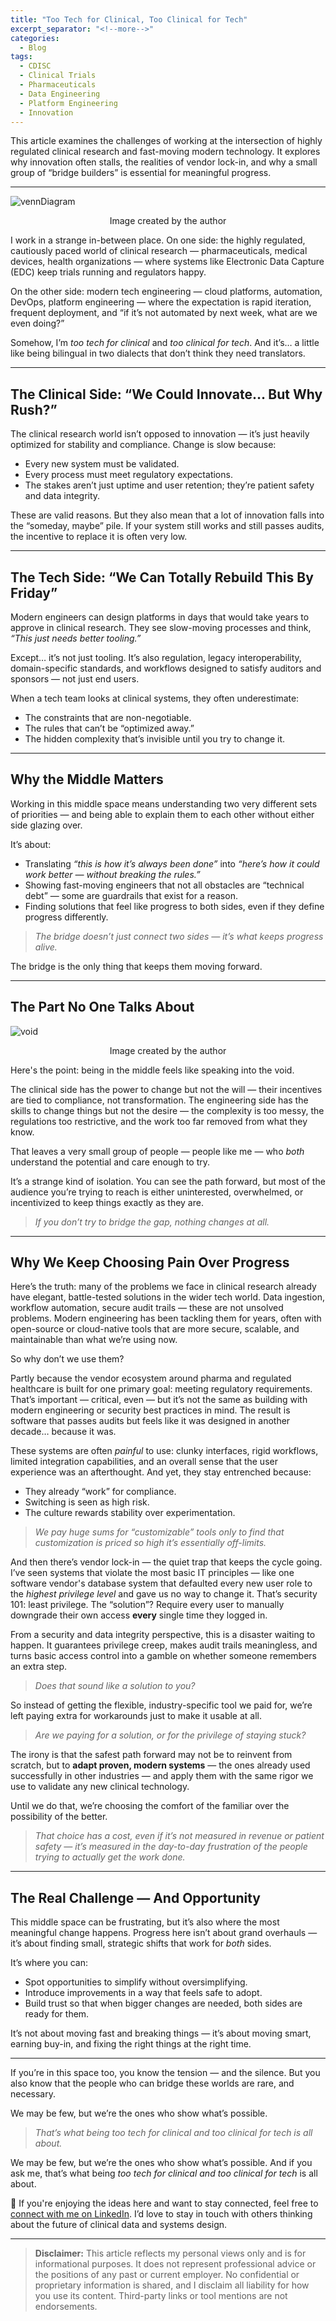 ```yaml
---
title: "Too Tech for Clinical, Too Clinical for Tech"
excerpt_separator: "<!--more-->"
categories:
  - Blog
tags:
  - CDISC
  - Clinical Trials
  - Pharmaceuticals
  - Data Engineering
  - Platform Engineering
  - Innovation
---
```


<div class="notice--info">
  This article examines the challenges of working at the intersection of highly regulated clinical research and fast-moving modern technology. It explores why innovation often stalls, the realities of vendor lock-in, and why a small group of “bridge builders” is essential for meaningful progress.
</div>



---

<img src="/assets/images/vennDiagram.png" alt="vennDiagram" class="center-image" />

<p align="center">Image created by the author</p>

I work in a strange in-between place. On one side: the highly regulated, cautiously paced world of clinical research — pharmaceuticals, medical devices, health organizations — where systems like Electronic Data Capture (EDC) keep trials running and regulators happy.

On the other side: modern tech engineering — cloud platforms, automation, DevOps, platform engineering — where the expectation is rapid iteration, frequent deployment, and “if it’s not automated by next week, what are we even doing?”

Somehow, I’m *too tech for clinical* and *too clinical for tech*. And it’s… a little like being bilingual in two dialects that don’t think they need translators.

---

## The Clinical Side: “We Could Innovate… But Why Rush?”
The clinical research world isn’t opposed to innovation — it’s just heavily optimized for stability and compliance. Change is slow because:  
- Every new system must be validated.  
- Every process must meet regulatory expectations.  
- The stakes aren’t just uptime and user retention; they’re patient safety and data integrity.  

These are valid reasons. But they also mean that a lot of innovation falls into the “someday, maybe” pile. If your system still works and still passes audits, the incentive to replace it is often very low.

---

## The Tech Side: “We Can Totally Rebuild This By Friday”
Modern engineers can design platforms in days that would take years to approve in clinical research. They see slow-moving processes and think, *“This just needs better tooling.”*

Except… it’s not just tooling. It’s also regulation, legacy interoperability, domain-specific standards, and workflows designed to satisfy auditors and sponsors — not just end users.

When a tech team looks at clinical systems, they often underestimate:  
- The constraints that are non-negotiable.  
- The rules that can’t be “optimized away.”  
- The hidden complexity that’s invisible until you try to change it.  

---

## Why the Middle Matters
Working in this middle space means understanding two very different sets of priorities — and being able to explain them to each other without either side glazing over.

It’s about:  
- Translating *“this is how it’s always been done”* into *“here’s how it could work better — without breaking the rules.”*  
- Showing fast-moving engineers that not all obstacles are “technical debt” — some are guardrails that exist for a reason.  
- Finding solutions that feel like progress to both sides, even if they define progress differently.  

> *The bridge doesn’t just connect two sides — it’s what keeps progress alive.*  

The bridge is the only thing that keeps them moving forward.

---

## The Part No One Talks About

<img src="/assets/images/void.png" alt="void" class="center-image" />

<p align="center">Image created by the author</p>
Here's the point: being in the middle feels like speaking into the void.  

The clinical side has the power to change but not the will — their incentives are tied to compliance, not transformation. The engineering side has the skills to change things but not the desire — the complexity is too messy, the regulations too restrictive, and the work too far removed from what they know.  

That leaves a very small group of people — people like me — who *both* understand the potential and care enough to try.  

It’s a strange kind of isolation. You can see the path forward, but most of the audience you’re trying to reach is either uninterested, overwhelmed, or incentivized to keep things exactly as they are.  

> *If you don’t try to bridge the gap, nothing changes at all.*

---

## Why We Keep Choosing Pain Over Progress
Here’s the truth: many of the problems we face in clinical research already have elegant, battle-tested solutions in the wider tech world. Data ingestion, workflow automation, secure audit trails — these are not unsolved problems. Modern engineering has been tackling them for years, often with open-source or cloud-native tools that are more secure, scalable, and maintainable than what we’re using now.  

So why don’t we use them?  

Partly because the vendor ecosystem around pharma and regulated healthcare is built for one primary goal: meeting regulatory requirements. That’s important — critical, even — but it’s not the same as building with modern engineering or security best practices in mind. The result is software that passes audits but feels like it was designed in another decade… because it was.  

These systems are often *painful* to use: clunky interfaces, rigid workflows, limited integration capabilities, and an overall sense that the user experience was an afterthought. And yet, they stay entrenched because:  
- They already “work” for compliance.  
- Switching is seen as high risk.  
- The culture rewards stability over experimentation.  

> *We pay huge sums for “customizable” tools only to find that customization is priced so high it’s essentially off-limits.*  

And then there’s vendor lock-in — the quiet trap that keeps the cycle going. I’ve seen systems that violate the most basic IT principles — like one software vendor's database system that defaulted every new user role to the *highest privilege level* and gave us no way to change it. That’s security 101: least privilege. The “solution”? Require every user to manually downgrade their own access **every** single time they logged in.  

From a security and data integrity perspective, this is a disaster waiting to happen. It guarantees privilege creep, makes audit trails meaningless, and turns basic access control into a gamble on whether someone remembers an extra step.  

> *Does that sound like a solution to you?*  

So instead of getting the flexible, industry-specific tool we paid for, we’re left paying extra for workarounds just to make it usable at all.  

> *Are we paying for a solution, or for the privilege of staying stuck?*  

The irony is that the safest path forward may not be to reinvent from scratch, but to **adapt proven, modern systems** — the ones already used successfully in other industries — and apply them with the same rigor we use to validate any new clinical technology.  

Until we do that, we’re choosing the comfort of the familiar over the possibility of the better.  

> *That choice has a cost, even if it’s not measured in revenue or patient safety — it’s measured in the day-to-day frustration of the people trying to actually get the work done.*

---

## The Real Challenge — And Opportunity
This middle space can be frustrating, but it’s also where the most meaningful change happens. Progress here isn’t about grand overhauls — it’s about finding small, strategic shifts that work for *both* sides.

It’s where you can:  
- Spot opportunities to simplify without oversimplifying.  
- Introduce improvements in a way that feels safe to adopt.  
- Build trust so that when bigger changes are needed, both sides are ready for them.  

It’s not about moving fast and breaking things — it’s about moving smart, earning buy-in, and fixing the right things at the right time.

---

If you’re in this space too, you know the tension — and the silence. But you also know that the people who can bridge these worlds are rare, and necessary.  

We may be few, but we’re the ones who show what’s possible.  

> *That’s what being too tech for clinical and too clinical for tech is all about.*


We may be few, but we’re the ones who show what’s possible. And if you ask me, that’s what being *too tech for clinical and too clinical for tech* is all about.

💬 If you're enjoying the ideas here and want to stay connected, feel free to [connect with me on LinkedIn](https://www.linkedin.com/in/mlogan914/). I’d love to stay in touch with others thinking about the future of clinical data and systems design.

---

> **Disclaimer:** This article reflects my personal views only and is for informational purposes. It does not represent professional advice or the positions of any past or current employer. No confidential or proprietary information is shared, and I disclaim all liability for how you use its content. Third-party links or tool mentions are not endorsements.